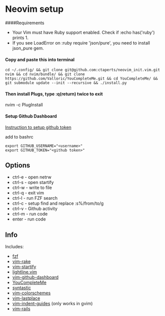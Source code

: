 Neovim setup
=========
####Requirements

* Your Vim must have Ruby support enabled. Check if :echo has('ruby') prints 1.
* If you see LoadError on :ruby require 'json/pure', you need to install json_pure gem.

#### Copy and paste this into terminal
```
cd ~/.config/ && git clone git@github.com:ctaperts/neovim_init.vim.git nvim && cd nvim/bundle/ && git clone https://github.com/Valloric/YouCompleteMe.git && cd YouCompleteMe/ && git submodule update --init --recursive && ./install.py
```

#### Then install Plugs, type :q(return) twice to exit
nvim -c PlugInstall

#### Setup Github Dashboard
[Instruction to setup github token](https://help.github.com/articles/creating-an-access-token-for-command-line-use/)

add to bashrc 

```
export GITHUB_USERNAME="<username>"
export GITHUB_TOKEN="<github token>"
```

Options
------
* ctrl-e - open netrw
* ctrl-s - open startify
* ctrl-w - write to file
* ctrl-q - exit vim
* ctrl-l - run FZF search
* ctrl-c - setup find and replace :s%/from/to/g
* ctrl-v - Github activity
* ctrl-m - run code
* enter  - run code

Info
-----
Includes:
* [fzf](https://github.com/junegunn/fzf.vim)
* [vim-rake](https://github.com/tpope/vim-rake)
* [vim-startify](https://github.com/mhinz/vim-startify)
* [lightline.vim](https://github.com/itchyny/lightline.vim)
* [vim-github-dashboard](https://github.com/junegunn/vim-github-dashboard)
* [YouCompleteMe](https://valloric.github.io/YouCompleteMe/)
* [syntastic](https://github.com/scrooloose/syntastic)
* [vim-colorschemes](https://github.com/flazz/vim-colorschemes)
* [vim-lastplace](https://github.com/dietsche/vim-lastplace)
* [vim-indent-guides](https://github.com/nathanaelkane/vim-indent-guides) (only works in gvim)
* [vim-rails](https://github.com/tpope/vim-rails)
